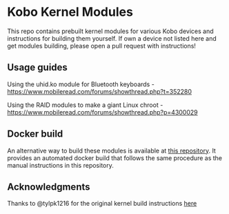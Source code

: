 # Kobo Kernel Modules
This repo contains prebuilt kernel modules for various Kobo devices and instructions for building them yourself. If own a device not listed here and get modules building, please open a pull request with instructions!

## Usage guides
Using the uhid.ko module for Bluetooth keyboards - https://www.mobileread.com/forums/showthread.php?t=352280

Using the RAID modules to make a giant Linux chroot - https://www.mobileread.com/forums/showthread.php?p=4300029

## Docker build
An alternative way to build these modules is available at [this repository](https://github.com/joe-french/kobouhid). It provides an automated docker build that follows the same procedure as the manual instructions in this repository.

## Acknowledgments
Thanks to @tylpk1216 for the original kernel build instructions [here](https://github.com/tylpk1216/kobo-libra2-uhid-module)
